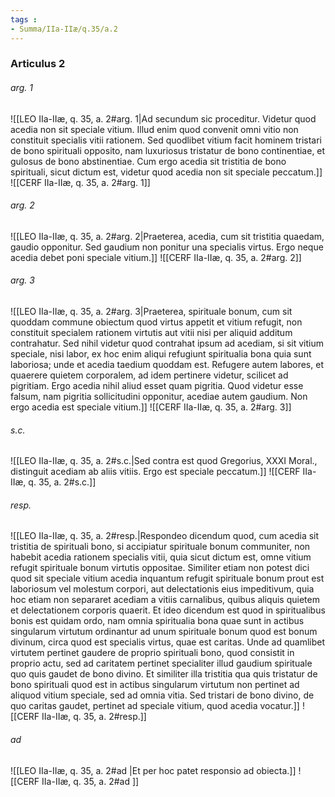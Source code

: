 ```yaml
---
tags : 
- Summa/IIa-IIæ/q.35/a.2
---
```


### Articulus 2

###### arg. 1
![[LEO IIa-IIæ, q. 35, a. 2#arg. 1|Ad secundum sic proceditur. Videtur quod acedia non sit speciale vitium. Illud enim quod convenit omni vitio non constituit specialis vitii rationem. Sed quodlibet vitium facit hominem tristari de bono spirituali opposito, nam luxuriosus tristatur de bono continentiae, et gulosus de bono abstinentiae. Cum ergo acedia sit tristitia de bono spirituali, sicut dictum est, videtur quod acedia non sit speciale peccatum.]]
![[CERF IIa-IIæ, q. 35, a. 2#arg. 1]]

###### arg. 2
![[LEO IIa-IIæ, q. 35, a. 2#arg. 2|Praeterea, acedia, cum sit tristitia quaedam, gaudio opponitur. Sed gaudium non ponitur una specialis virtus. Ergo neque acedia debet poni speciale vitium.]]
![[CERF IIa-IIæ, q. 35, a. 2#arg. 2]]

###### arg. 3
![[LEO IIa-IIæ, q. 35, a. 2#arg. 3|Praeterea, spirituale bonum, cum sit quoddam commune obiectum quod virtus appetit et vitium refugit, non constituit specialem rationem virtutis aut vitii nisi per aliquid additum contrahatur. Sed nihil videtur quod contrahat ipsum ad acediam, si sit vitium speciale, nisi labor, ex hoc enim aliqui refugiunt spiritualia bona quia sunt laboriosa; unde et acedia taedium quoddam est. Refugere autem labores, et quaerere quietem corporalem, ad idem pertinere videtur, scilicet ad pigritiam. Ergo acedia nihil aliud esset quam pigritia. Quod videtur esse falsum, nam pigritia sollicitudini opponitur, acediae autem gaudium. Non ergo acedia est speciale vitium.]]
![[CERF IIa-IIæ, q. 35, a. 2#arg. 3]]

###### s.c.
![[LEO IIa-IIæ, q. 35, a. 2#s.c.|Sed contra est quod Gregorius, XXXI Moral., distinguit acediam ab aliis vitiis. Ergo est speciale peccatum.]]
![[CERF IIa-IIæ, q. 35, a. 2#s.c.]]

###### resp.
![[LEO IIa-IIæ, q. 35, a. 2#resp.|Respondeo dicendum quod, cum acedia sit tristitia de spirituali bono, si accipiatur spirituale bonum communiter, non habebit acedia rationem specialis vitii, quia sicut dictum est, omne vitium refugit spirituale bonum virtutis oppositae. Similiter etiam non potest dici quod sit speciale vitium acedia inquantum refugit spirituale bonum prout est laboriosum vel molestum corpori, aut delectationis eius impeditivum, quia hoc etiam non separaret acediam a vitiis carnalibus, quibus aliquis quietem et delectationem corporis quaerit. Et ideo dicendum est quod in spiritualibus bonis est quidam ordo, nam omnia spiritualia bona quae sunt in actibus singularum virtutum ordinantur ad unum spirituale bonum quod est bonum divinum, circa quod est specialis virtus, quae est caritas. Unde ad quamlibet virtutem pertinet gaudere de proprio spirituali bono, quod consistit in proprio actu, sed ad caritatem pertinet specialiter illud gaudium spirituale quo quis gaudet de bono divino. Et similiter illa tristitia qua quis tristatur de bono spirituali quod est in actibus singularum virtutum non pertinet ad aliquod vitium speciale, sed ad omnia vitia. Sed tristari de bono divino, de quo caritas gaudet, pertinet ad speciale vitium, quod acedia vocatur.]]
![[CERF IIa-IIæ, q. 35, a. 2#resp.]]

###### ad 
![[LEO IIa-IIæ, q. 35, a. 2#ad |Et per hoc patet responsio ad obiecta.]]
![[CERF IIa-IIæ, q. 35, a. 2#ad ]]

